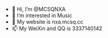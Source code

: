 - 👋 Hi, I’m @MCSQNXA
- 👀 I’m interested in Music
- 🌱 My website is nxa.mcsq.cc
- 📫 My WeiXin and QQ is 3337140142

<!---
MCSQNXA/MCSQNXA is a ✨ special ✨ repository because its `README.md` (this file) appears on your GitHub profile.
You can click the Preview link to take a look at your changes.
--->
